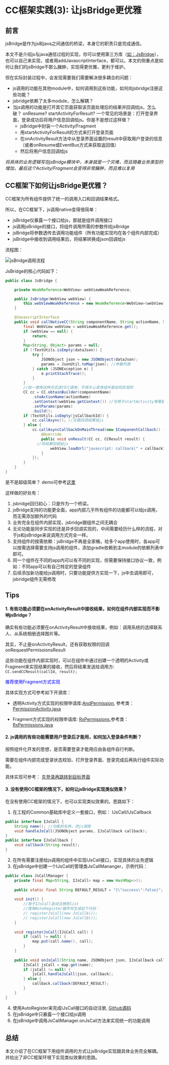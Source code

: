# CC框架实践(3): 让jsBridge更优雅

## 前言

jsBridge是作为js和java之间通信的桥梁，本身它的职责只是完成通信。

本文不是介绍js与java通信过程的实现，你可以使用第三方库（[如：JsBridge](https://github.com/lzyzsd/JsBridge)），也可以自己来实现，或者用addJavascriptInterface，都可以。本文的侧重点是如何让我们的jsBridge不那么臃肿，实现得更优雅，更利于维护。

但在实际封装过程中，会发现需要我们需要解决很多耦合的问题：

- js调用的功能在其他module中，如何调用到这些功能，如何向jsbridge注册这些功能？
- jsbridge依赖了太多module，怎么解耦？
- 当js调用的功能是打开其它页面获取该页面处理后的结果并回调给js，怎么破？ onResume? startActivityForResult? 一个常见的场景是：打开登录界面，登录成功后将用户信息回调给js。你是不是想过这样做？
    - jsBridge中封装一个Activity/Fragment
    - 用startActivityForResult的方式来打开登录页面
    - 在onActivityResult方法中从登录界面设置的result中获取用户登录的信息（或者onResume或EventBus方式来获取返回值）
    - 然后将用户信息回调给js
    
*将具体的业务逻辑写在jsBridge模块中，本身就是一个灾难，而且随着业务类型的增加，最后这个Activity/Fragment会变得非常臃肿，而且难以复用*
    
## CC框架下如何让jsBridge更优雅？

CC框架为所有组件提供了统一的调用入口和回调结果格式。

所以，在CC框架下，js调用native变得很简单：
- jsBridge仅暴露一个接口给js，那就是组件调用接口
- js调用jsBridge的接口，将组件调用所需的参数传给jsBridge
- jsBridge将参数透传去调用功能组件（所有功能实现均在各个组件内部完成）
- jsBridge中接收到调用结果后，将结果转换成json回调给js

流程图：

![jsBridge调用流程](https://user-gold-cdn.xitu.io/2017/12/25/1608ca156a8b8517?w=559&h=446&f=png&s=16869)

JsBridge的核心代码如下：
```java
public class JsBridge {

    private WeakReference<WebView> webViewWeakReference;

    public JsBridge(WebView webView) {
        this.webViewWeakReference = new WeakReference<WebView>(webView);
    }

    @JavascriptInterface
    public void callNativeCC(String componentName, String actionName, String dataJson, final String callbackId) {
        final WebView webView = webViewWeakReference.get();
        if (webView == null) {
            return;
        }
        Map<String, Object> params = null;
        if (!TextUtils.isEmpty(dataJson)) {
            try {
                JSONObject json = new JSONObject(dataJson);
                params = JsonUtil.toMap(json); //参数列表
            } catch (JSONException e) {
                e.printStackTrace();
            }
        }
        //统一使用这种方式进行CC调用，不用关心具体组件是如何实现的
        CC cc = CC.obtainBuilder(componentName)
            .steActionName(actionName)
            .setContext(webView.getContext()) //可用于startActivity等需要Context的功能
            .setParams(params)
            .build();
        if (TextUtils.isEmpty(jsCallbackId)) {
            cc.callAsync(); //无需回调结果给js
        } else {
            cc.callAsyncCallbackOnMainThread(new IComponentCallback() {
                @Override
                public void onResult(CC cc, CCResult result) {
              //将结果回调给js
                    webView.loadUrl("javascript: callback(" + callbackId + "," + result + ")"); 
                }
            });
        }
    }
}

```

是不是超级简单？ demo可参考[这里][jsbridge_demo]

这样做的好处有：
1. jsbridge回归初心：只是作为一个桥梁。
2. jsBridge支持的功能更全面，app内部几乎所有组件的功能都可以给js调用，而无需添加额外的代码
3. 业务完全在组件内部实现，jsbridge跟组件之间无耦合
4. 无论功能是同步实现的还是异步回调实现的，中间需要经历什么样的流程，对于js和jsBridge来说调用方式完全一样。
5. 支持组件的按需依赖：jsBridge不再是全家桶，给多个app使用时，各app可以按需选择需要支持js调用的组件，添加gradle依赖到主module的依赖列表中即可。
6. 同一个组件在不同的app内可以有不同的实现，但需要保持接口协议一致，例如：不同app可以有自己特定的登录组件
7. 后续添加新功能给js调用时，只要功能提供方实现一下，js中去调用即可，jsbridge组件无需修改

## Tips


#### 1. 有些功能必须要在onActivityResult中接收结果，如何在组件内部实现而不影响jsBridge？
确实有些功能必须要在onActivityResult中接收结果，例如：调用系统的选择联系人、从系统相册选择图片等。

其实，不止是onActivityResult，还有获取权限的回调onRequestPermissionsResult

这些功能在组件内部实现时，可以在组件中通过创建一个透明的Activity或Fragment来实现结果的接收，然后将结果发送给调用方: `CC.sendCCResult(callId, result);`

<font color=blue>推荐使用Fragment方式实现</font>

具体实现方式可参考如下开源库：

- 透明Activity方式实现的权限申请库:[AndPermission][1], 参考类：[PermissionActivity.java][2]

- Fragment方式实现的权限申请库: [RxPermissions][3],参考类：[RxPermissions.java][4]  

#### 2. js调用的有些功能需要用户登录后才能用，如何加入登录条件判断？

按照组件化开发的思想，是否需要登录才能用应由各组件自行判断。

需要在组件内部完成登录状态校验、打开登录界面、登录完成后再执行组件实际功能。

具体实现可参考： [先登录再跳转到目标界面][5]

#### 3. 没有使用CC框架的情况下，如何让jsBridge实现类似效果？
在没有使用CC框架的情况下，也可以实现类似效果的。思路如下：

1. 在工程的Common基础库中定义一套接口，例如： IJsCall/IJsCallback
```java
public interface IJsCall {
    String name(); //功能的名称，供js调用
    void handleJsCall(JSONObject params, IJsCallback callback);
}
public interface IJsCallback {
    void callback(String result);
}
```
2. 在所有需要注册给js调用的组件中实现IJsCall接口，实现具体的业务逻辑
3. 在jsBridge中创建一个IJsCall的管理类JsCallMananger，示例代码：

```java
public class JsCallManager {
    private final Map<String, IJsCall> map = new HashMap<>();
    
    public static final String DEFAULT_RESULT = "{\"success\":false}";
    
    void init() {
        //用于IJsCall自动注册到list
        //使用AutoRegister插件将生成如下代码：
        // registerJsCall(new JsCallA());
        // registerJsCall(new JsCallB());
    }
    
    void registerJsCall(IJsCall call) {
        if (call != null) {
            map.put(call.name(), call);
        }
    }
    
    public void onJsCall(String name, JSONObject json, IJsCallback callback) {
        IJsCall jsCall = map.get(name);
        if (jsCall != null) {
            jsCall.handleJsCall(json, callback);
        } else {
            callback.callback(DEFAULT_RESULT);
        }
    }
}
```
4. 使用AutoRegister来完成IJsCall接口的自动注册, [Github源码](https://github.com/luckybilly/AutoRegister)
5. 在jsBridge中只暴露一个接口给js调用
6. 在jsBridge中调用JsCallManager.onJsCall方法来实现统一的功能调用


## 总结


本文介绍了在CC框架下用组件调用的方式让jsBridge实现跟具体业务完全解耦。并给出了非CC框架环境下实现类似效果的思路。

[jsbridge_demo]: https://github.com/luckybilly/CC/blob/master/demo_component_jsbridge/src/main/java/com/billy/cc/demo/component/jsbridge/BridgeWebViewHelper.java
[1]: https://github.com/yanzhenjie/AndPermission
[2]: https://github.com/yanzhenjie/AndPermission/blob/master/permission/src/main/java/com/yanzhenjie/permission/PermissionActivity.java
[3]: https://github.com/tbruyelle/RxPermissions
[4]: https://github.com/tbruyelle/RxPermissions/blob/master/lib/src/main/java/com/tbruyelle/rxpermissions/RxPermissions.java
[5]: #/practice_1



